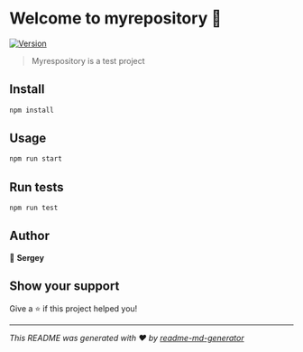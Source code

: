 # Welcome to myrepository 👋
[![Version](https://img.shields.io/npm/v/myrepository.svg)](https://www.npmjs.com/package/myrepository)

> Myrespository is a test project

## Install

```sh
npm install
```

## Usage

```sh
npm run start
```

## Run tests

```sh
npm run test
```

## Author

👤 **Sergey**


## Show your support

Give a ⭐️ if this project helped you!


***
_This README was generated with ❤️ by [readme-md-generator](https://github.com/kefranabg/readme-md-generator)_